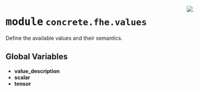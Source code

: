 <!-- markdownlint-disable -->

<a href="../../tempdirectoryforapidocs/.venvtrash/lib/python3.10/site-packages/concrete/fhe/values/__init__.py#L0"><img align="right" style="float:right;" src="https://img.shields.io/badge/-source-cccccc?style=flat-square"></a>

# <kbd>module</kbd> `concrete.fhe.values`
Define the available values and their semantics. 

**Global Variables**
---------------
- **value_description**
- **scalar**
- **tensor**


